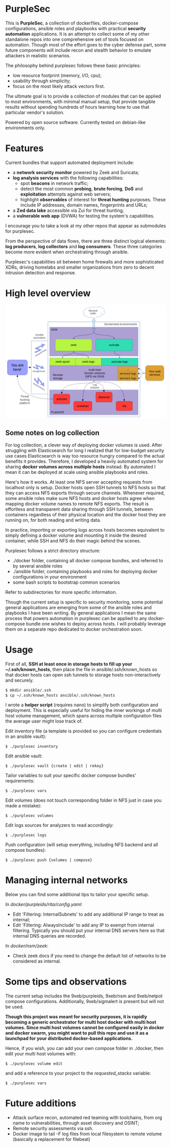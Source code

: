 # PurpleSec
This is __PurpleSec__, a collection of dockerfiles, docker-compose configurations, ansible roles and playbooks with practical __security automation__ applications.
It is an attempt to collect some of my other standalone repos into one comprehensive set of tools focused on automation.
Though most of the effort goes to the cyber defense part, some future components will include recon and stealth behavior to emulate attackers in realistic scenarios.

The philosophy behind purplesec follows these basic principles:
  - low resource footprint (memory, I/O, cpu);
  - usability through simplicity;
  - focus on the most likely attack vectors first.

The ultimate goal is to provide a collection of modules that can be applied to most environments, with minimal manual setup, that provide tangible results without spending hundreds of hours learning how to use that particular vendor's solution.

Powered by open source software. Currently tested on debian-like environments only.

# Features
Current bundles that support automated deployment include:
 * a __network security monitor__ powered by Zeek and Suricata;
 * __log analysis services__ with the following capabilities:
   * spot __beacons__ in network traffic;
   * detect the most common __probing__, __brute forcing__, __DoS__ and __exploitation__ attempts against web servers;
   * highlight __observables__ of interest for __threat hunting__ purposes. These include IP addresses, domain names, fingerprints and URLs;
 * a __Zed data lake__ accessible via Zui for threat hunting;
 * a __vulnerable web app__ (DVWA) for testing the system's capabilities.

I encourage you to take a look at my other repos that appear as submodules for purplesec.

From the perspective of data flows, there are three distinct logical elements: __log producers__, __log collectors__ and __log consumers__. These three categories become more evident when orchestrating through ansible.

Purplesec's capabilities sit between home firewalls and more sophisticated XDRs, driving homelabs and smaller organizations from zero to decent intrusion detection and response.

# High level overview
![Purplesec](./purplesec.png)

## Some notes on log collection
For log collection, a clever way of deploying docker volumes is used. After struggling with Elasticsearch for long I realized that for low-budget security use cases Elasticsearch is way too resource hungry compared to the actual benefits it provides. Therefore, I developed a heavily automated system for sharing __docker volumes across multiple hosts__ instead. By automated I mean it can be deployed at scale using ansible playbooks and roles.

Here's how it works. At least one NFS server accepting requests from localhost only is setup. Docker hosts open SSH tunnels to NFS hosts so that they can access NFS exports through secure channels. Whenever required, some ansible roles make sure NFS hosts and docker hosts agree when mapping docker volume names to remote NFS exports.
The result is effortless and transparent data sharing through SSH tunnels, between containers regardless of their physical location and the docker host they are running on, for both reading and writing data.

In practice, importing or exporting logs across hosts becomes equivalent to simply defining a docker volume and mounting it inside the desired container, while SSH and NFS do their magic behind the scenes.


Purplesec follows a strict directory structure:
 * ./docker folder, containing all docker compose bundles, and referred to by several ansible roles
 * ./ansible folder, containing playbooks and roles for deploying docker configurations in your environment
 * some bash scripts to bootstrap common scenarios

Refer to subdirectories for more specific information.

Though the current setup is specific to security monitoring, some potential general applications are emerging from some of the ansible roles and playbooks I have been writing. By general applications I mean the same process that powers automation in purplesec can be applied to any docker-compose bundle one wishes to deploy across hosts. I will probably leverage them on a separate repo dedicated to docker orchestration soon.


# Usage
First of all, __SSH at least once in storage hosts to fill up your ~/.ssh/known_hosts__, then place the file in ansible/.ssh/known_hosts so that docker hosts can open ssh tunnels to storage hosts non-interactively and securely.
```
$ mkdir ansible/.ssh
$ cp ~/.ssh/known_hosts ansible/.ssh/known_hosts
```

I wrote a __helper script__ (requires nano) to simplify both configuration and deployment. This is especially useful for hiding the inner workings of multi host volume management, which spans across multiple configuration files the average user might lose track of.

Edit inventory file (a template is provided so you can configure credentials in an ansible vault):
```
$ ./purplesec inventory
```
Edit ansible vault:
```
$ ./purplesec vault {create | edit | rekey}
```
Tailor variables to suit your specific docker compose bundles' requirements:
```
$ ./purplesec vars
```
Edit volumes (does not touch corresponding folder in NFS just in case you made a mistake):
```
$ ./purplesec volumes
```
Edit logs sources for analyzers to read accordingly:
```
$ ./purplesec logs
```
Push configuration (will setup everything, including NFS backend and all compose bundles):
```
$ ./purplesec push {volumes | compose}
```

# Managing internal networks
Below you can find some additional tips to tailor your specific setup.

In *docker/purpleids/rita/config.yaml*:
 * Edit 'Filtering: InternalSubnets' to add any additional IP range to treat as internal;
 * Edit 'Filtering: AlwaysInclude' to add any IP to exempt from internal filtering. Typically you should put your internal DNS servers here so that internal DNS queries are recorded.

In *docker/nsm/zeek*:
 * Check zeek docs if you need to change the default list of networks to be considered as internal.

# Some tips and observations
The current setup includes the 9xeb/purpleids, 9xeb/nsm and 9xeb/netpot compose configurations.
Additionally, 9xeb/sigmalert is present but will not be used.

__Though this project was meant for security purposes, it is rapidly becoming a generic orchestrator for multi host docker with multi host volumes. Since multi host volumes cannot be configured easily in docker and docker swarm, you might want to pull this repo and use it as a launchpad for your distributed docker-based applications.__

Hence, if you wish, you can add your own compose folder in ./docker, then edit your multi host volumes with:
```
$ ./purplesec volume edit
```
and add a reference to your project to the *requested_stacks* variable:
```
$ ./purplesec vars
```

# Future additions
- Attack surface recon, automated red teaming with toolchains, from org name to vulnerabilities, through asset discovery and OSINT;
- Remote security assessments via ssh.
- Docker image to tail -F log files from local filesystem to remote volume (basically a replacement for filebeat)



